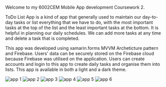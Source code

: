 Welcome to my 6002CEM Mobile App development Coursework 2.


ToDo List App is a kind of app that generally used to maintain our day-to-day tasks or list everything that we have to do, with the most important tasks at the top of the list
and the least important tasks at the bottom. It is helpful in planning our daily schedules. We can add more tasks at any time and delete a task that is completed.


This app was developed using xamarin.forms MVVM Archeticture pattern and Firebase. Users' data can be securely stored on the Firebase cloud because Firebase was utilised on the application. Users can create accounts and login to this app to create daily tasks and organise them into lists. This app is available in both a light and a dark theme.

![app 1](https://github.coventry.ac.uk/storage/user/3703/files/bf8240db-7805-47e5-8d6c-f9668ba55a31)
![app 2](https://github.coventry.ac.uk/storage/user/3703/files/2ab3a15b-56ff-4dc2-9d64-768a6cc22a34)
![app 3](https://github.coventry.ac.uk/storage/user/3703/files/d9fde6bf-f96e-4f2d-8625-be3010ba5718)
![app 4](https://github.coventry.ac.uk/storage/user/3703/files/76b2689e-35fa-4709-bbb4-7ab84b95390a)
![app 5](https://github.coventry.ac.uk/storage/user/3703/files/985f2d5b-e977-40ae-babd-717db19ef215)
![app 6](https://github.coventry.ac.uk/storage/user/3703/files/aafe2def-86a8-4f53-b9d2-85500016cc8f)



